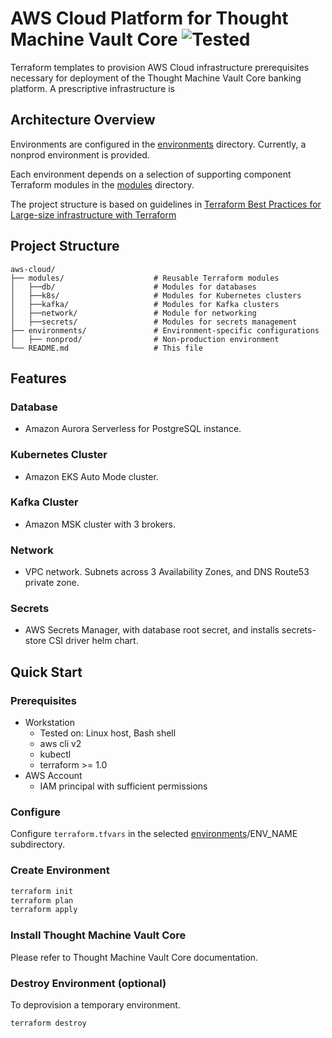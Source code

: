# AWS Cloud Platform for Thought Machine Vault Core ![Tested](https://img.shields.io/badge/VaultCore5.7-in_progress-yellow)

Terraform templates to provision AWS Cloud infrastructure prerequisites necessary for deployment of the Thought Machine Vault Core banking platform. A prescriptive infrastructure is 

## Architecture Overview

Environments are configured in the [environments](./environments) directory. Currently, a nonprod environment is provided.

Each environment depends on a selection of supporting component Terraform modules in the [modules](./modules) directory.

The project structure is based on guidelines in [Terraform Best Practices for Large-size infrastructure with Terraform](https://www.terraform-best-practices.com/examples/terraform/large-size-infrastructure-with-terraform)

## Project Structure

```
aws-cloud/
├── modules/                    # Reusable Terraform modules
│   ├──db/                      # Modules for databases
│   ├──k8s/                     # Modules for Kubernetes clusters
│   ├──kafka/                   # Modules for Kafka clusters
│   ├──network/                 # Module for networking
│   ├──secrets/                 # Modules for secrets management
├── environments/               # Environment-specific configurations
│   ├── nonprod/                # Non-production environment
└── README.md                   # This file
```

## Features

### Database
* Amazon Aurora Serverless for PostgreSQL instance.

### Kubernetes Cluster
* Amazon EKS Auto Mode cluster.

### Kafka Cluster
* Amazon MSK cluster with 3 brokers.

### Network
* VPC network. Subnets across 3 Availability Zones, and DNS Route53 private zone.

### Secrets
* AWS Secrets Manager, with database root secret, and installs secrets-store CSI driver helm chart.

## Quick Start

### Prerequisites

* Workstation
  * Tested on: Linux host, Bash shell
  * aws cli v2
  * kubectl
  * terraform >= 1.0
* AWS Account
  * IAM principal with sufficient permissions

### Configure

Configure `terraform.tfvars` in the selected [environments](./environments)/ENV_NAME subdirectory.

### Create Environment

```sh
terraform init
terraform plan
terraform apply
```

### Install Thought Machine Vault Core

Please refer to Thought Machine Vault Core documentation.

### Destroy Environment (optional)

To deprovision a temporary environment.

```sh
terraform destroy
```
